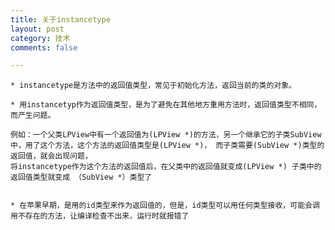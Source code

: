 ```yaml
---
title: 关于instancetype
layout: post
category: 技术
comments: false

---
```



	* instancetype是方法中的返回值类型，常见于初始化方法，返回当前的类的对象。
	
	* 用instancetyp作为返回值类型，是为了避免在其他地方重用方法时，返回值类型不相同，而产生问题。
	
	例如：一个父类LPView中有一个返回值为(LPView *)的方法，另一个继承它的子类SubView中，用了这个方法，这个方法的返回值类型是(LPView *)， 而子类需要(SubView *)类型的返回值，就会出现问题，
	将instancetype作为这个方法的返回值后，在父类中的返回值就变成(LPView *) 子类中的返回值类型就变成 （SubView *）类型了
	
	
	* 在苹果早期，是用的id类型来作为返回值的，但是，id类型可以用任何类型接收，可能会调用不存在的方法，让编译检查不出来，运行时就报错了